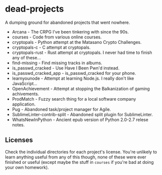 # dead-projects

A dumping ground for abandoned projects that went nowhere.

* Arcana - The CRPG I've been tinkering with since the 90s.
* courses - Code from various online courses.
* cryptopals - Python attempt at the Matasano Crypto Challenges.
* cryptopals-c - C attempt at cryptopals.
* cryptopals-rust - Rust attempt at cryptopals. I never had time to finish any
  of these...
* find-missing - Find missing tracks in albums.
* is_passwd_cracked - Use Have I Been Pwn'd instead.
* is_passwd_cracked_app - is_passwd_cracked for your phone.
* learnyounode - Attempt at learning Node.js. I really don't like JavaScript...
* OpenAchievement - Attempt at stopping the Balkanization of gaming achivements.
* ProdMatch - Fuzzy search thing for a local software company application.
* Pug - Abandoned task/project manager for Agile.
* SublimeLinter-contrib-split - Abandoned split plugin for SublimeLinter.
* WhatsNewInPython - Ancient epub version of Python 2.0-2.7 relese notes.

## Licenses

Check the individual directories for each project's license. You're unlikely
to learn anything useful from any of this though, none of these were ever
finished or useful (except maybe the stuff in `courses` if you're bad at
doing your own homework).

